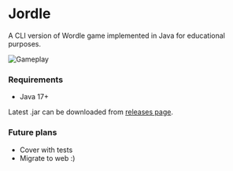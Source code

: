 # Jordle
A CLI version of Wordle game implemented in Java for educational purposes.

![Gameplay](https://i.imgur.com/BwcYomI.png)

### Requirements
- Java 17+


Latest .jar can be downloaded from [releases page](https://github.com/w04m1/Jordle/releases).


### Future plans
- Cover with tests
- Migrate to web :)
